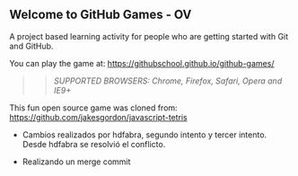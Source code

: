 ## Welcome to GitHub Games - OV

A project based learning activity for people who are getting started with Git and GitHub.

You can play the game at: https://githubschool.github.io/github-games/

>> _*SUPPORTED BROWSERS*: Chrome, Firefox, Safari, Opera and IE9+_

This fun open source game was cloned from: https://github.com/jakesgordon/javascript-tetris

- Cambios realizados por hdfabra, segundo intento y tercer intento. Desde hdfabra se resolvió el conflicto.

- Realizando un merge commit
